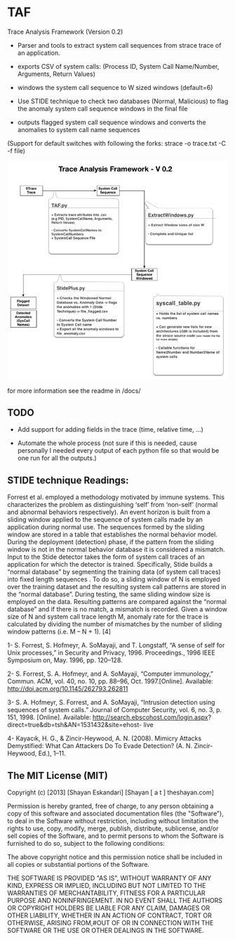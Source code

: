 TAF
===

Trace Analysis Framework (Version 0.2)

* Parser and tools to extract system call sequences from strace trace of an application.

* exports CSV of system calls: (Process ID, System Call Name/Number, Arguments, Return Values)

* windows the system call sequence to W sized windows (default=6)

* Use STIDE technique to check two databases (Normal, Malicious) to flag the anomaly system call sequence windows in the final file

* outputs flagged system call sequence windows and converts the anomalies to system call name sequences

(Support for default switches with following the forks: strace -o trace.txt -C -f file)

![TAF](/docs/TAF.png)

for more information see the readme in /docs/

TODO
-----
* Add support for adding fields in the trace (time, relative time, ...)

* Automate the whole process (not sure if this is needed, cause personally I needed every output of each python file so that would be one run for all the outputs.)



STIDE technique Readings:
------------------------
Forrest et al. employed a methodology motivated by immune systems. 
This characterizes the problem as distinguishing ‘self’ from ‘non-self’ (normal and abnormal behaviors respectively). An event horizon is built from a sliding window applied to the sequence of system calls made by an application during normal use. The sequences formed by the sliding window are stored in a table that establishes the normal behavior model. During the deployment (detection) phase, if the pattern from the sliding window is not in the normal behavior database it is considered a mismatch.
Input to the Stide detector takes the form of system call traces of an application for which the detector is trained. Specifically, Stide builds a “normal database” by segmenting the training data (of system call traces) into fixed length sequences . To do so, a sliding window of N is employed over the training dataset and the resulting system call patterns are stored in the “normal database”. During testing, the same sliding window size is employed on the data. Resulting patterns are compared against the “normal database” and if there is no match, a mismatch is recorded. Given a window size of N and system call trace length M, anomaly rate for the trace is calculated by dividing the number of mismatches by the number of sliding window patterns (i.e. M – N + 1).
[4]


1- S. Forrest, S. Hofmeyr, A. SoMayaji, and T. Longstaff, “A sense of self for Unix processes,” in Security and Privacy, 1996. Proceedings., 1996 IEEE Symposium on, May. 1996, pp. 120–128.

2- S. Forrest, S. A. Hofmeyr, and A. SoMayaji, “Computer immunology,” Commun. ACM, vol. 40, no. 10, pp. 88–96, Oct. 1997.[Online]. Available: http://doi.acm.org/10.1145/262793.262811 

3- S. A. Hofmeyr, S. Forrest, and A. SoMayaji, “Intrusion detection using sequences of system calls.” Journal of Computer Security, vol. 6, no. 3, p. 151, 1998. [Online]. Available: http://search.ebscohost.com/login.aspx?
direct=true&db=tsh&AN=1531432&site=ehost- live

4- Kayacık, H. G., & Zincir-Heywood, A. N. (2008). Mimicry Attacks Demystified: What Can Attackers Do To Evade Detection? (A. N. Zincir-Heywood, Ed.), 1–11.



The MIT License (MIT)
----------------------

Copyright (c) [2013] [Shayan Eskandari] [Shayan [ a t ] theshayan.com]

Permission is hereby granted, free of charge, to any person obtaining a copy
of this software and associated documentation files (the "Software"), to deal
in the Software without restriction, including without limitation the rights
to use, copy, modify, merge, publish, distribute, sublicense, and/or sell
copies of the Software, and to permit persons to whom the Software is
furnished to do so, subject to the following conditions:

The above copyright notice and this permission notice shall be included in all
copies or substantial portions of the Software.

THE SOFTWARE IS PROVIDED "AS IS", WITHOUT WARRANTY OF ANY KIND, EXPRESS OR
IMPLIED, INCLUDING BUT NOT LIMITED TO THE WARRANTIES OF MERCHANTABILITY,
FITNESS FOR A PARTICULAR PURPOSE AND NONINFRINGEMENT. IN NO EVENT SHALL THE
AUTHORS OR COPYRIGHT HOLDERS BE LIABLE FOR ANY CLAIM, DAMAGES OR OTHER
LIABILITY, WHETHER IN AN ACTION OF CONTRACT, TORT OR OTHERWISE, ARISING FROM,#OUT OF OR IN CONNECTION WITH THE SOFTWARE OR THE USE OR OTHER DEALINGS IN THE
SOFTWARE.
